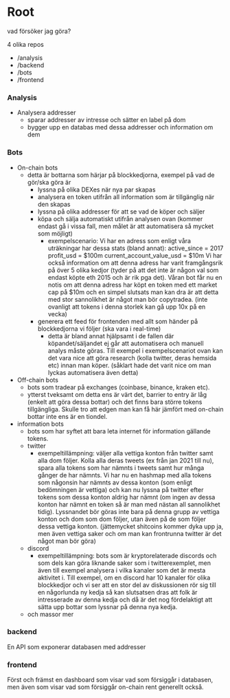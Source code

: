 # Root

vad försöker jag göra?

4 olika repos

-   /analysis
-   /backend
-   /bots
-   /frontend

### Analysis

-   Analysera addresser
    -   sparar addresser av intresse och sätter en label på dom
    -   bygger upp en databas med dessa addresser och information om dem

### Bots

-   On-chain bots
    -   detta är bottarna som härjar på blockkedjorna, exempel på vad de gör/ska göra är
        -   lyssna på olika DEXes när nya par skapas
        -   analysera en token utifrån all information som är tillgänglig när den skapas
        -   lyssna på olika addresser för att se vad de köper och säljer
        -   köpa och sälja automatiskt utifrån analysen ovan (kommer endast gå i vissa fall, men målet är att automatisera så mycket som möjligt)
            -   exempelscenario: Vi har en adress som enligt våra uträkningar har dessa stats (bland annat):
                active_since = 2017
                profit_usd = $100m
                current_account_value_usd = $10m
                Vi har också information om att denna adress har varit framgångsrik på över 5 olika kedjor (tyder på att det inte är någon val som endast köpte eth 2015 och är rik pga det). Våran bot får nu en notis om att denna adress har köpt en token med ett market cap på $10m och en simpel slutsats man kan dra är att detta med stor sannolikhet är något man bör copytradea. (inte ovanligt att tokens i denna storlek kan gå upp 10x på en vecka)
        -   generera ett feed för frontenden med allt som händer på blockkedjorna vi följer (ska vara i real-time)
            -   detta är bland annat hjälpsamt i de fallen där köpandet/säljandet ej går att automatisera och manuell analys måste göras. Till exempel i exempelscenariot ovan kan det vara nice att göra research (kolla twitter, deras hemsida etc) innan man köper. (såklart hade det varit nice om man lyckas automatisera även detta)
-   Off-chain bots
    -   bots som tradear på exchanges (coinbase, binance, kraken etc).
    -   ytterst tveksamt om detta ens är värt det, barrier to entry är låg (enkelt att göra dessa bottar) och det finns bara större tokens tillgängliga. Skulle tro att edgen man kan få här jämfört med on-chain bottar inte ens är en tiondel.
-   information bots
    -   bots som har syftet att bara leta internet för information gällande tokens.
    -   twitter
        -   exempeltillämpning:
            väljer alla vettiga konton från twitter samt alla dom följer. Kolla alla deras tweets (ex från jan 2021 till nu), spara alla tokens som har nämnts i tweets samt hur många gånger de har nämnts. Vi har nu en hashmap med alla tokens som någonsin har nämnts av dessa konton (som enligt bedömningen är vettiga) och kan nu lyssna på twitter efter tokens som dessa konton aldrig har nämnt (om ingen av dessa konton har nämnt en token så är man med nästan all sannolikhet tidig). Lyssnandet bör göras inte bara på denna grupp av vettiga konton och dom som dom följer, utan även på de som följer dessa vettiga konton. (jättemycket shitcoins kommer dyka upp ja, men även vettiga saker och om man kan frontrunna twitter är det något man bör göra)
    -   discord
        -   exempeltillämpning:
            bots som är kryptorelaterade discords och som dels kan göra liknande saker som i twitterexemplet, men även till exempel analysera i vilka kanaler som det är mesta aktivitet i. Till exempel, om en discord har 10 kanaler för olika blockkedjor och vi ser att en stor del av diskussionen rör sig till en någorlunda ny kedja så kan slutsatsen dras att folk är intresserade av denna kedja och då är det nog fördelaktigt att sätta upp bottar som lyssnar på denna nya kedja.
    *   och massor mer

### backend

En API som exponerar databasen med addresser

### frontend

Först och främst en dashboard som visar vad som försiggår i databasen, men även som visar vad som försiggår on-chain rent generellt också.
